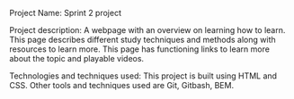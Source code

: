 Project Name: 
Sprint 2 project

Project description: 
A webpage with an overview on learning how to learn. This page describes different study techniques and methods along with resources to learn more. This page has functioning links to learn more about the topic and playable videos.

Technologies and techniques used:
This project is built using HTML and CSS. Other tools and techniques used are Git, Gitbash, BEM.
